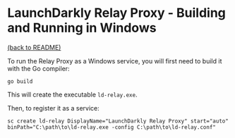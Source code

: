 # LaunchDarkly Relay Proxy - Building and Running in Windows

[(back to README)](../README.md)

To run the Relay Proxy as a Windows service, you will first need to build it with the Go compiler:

```shell
go build
```

This will create the executable `ld-relay.exe`.

Then, to register it as a service:

```shell
sc create ld-relay DisplayName="LaunchDarkly Relay Proxy" start="auto" binPath="C:\path\to\ld-relay.exe -config C:\path\to\ld-relay.conf"
```
